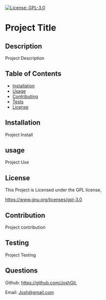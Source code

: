 [![License: GPL-3.0](https://img.shields.io/badge/License-GPLv3-blue.svg)](https://www.gnu.org/licenses/gpl-3.0)
  # Project Title 
      
  ## Description
  
   Project Description
  
  ## Table of Contents
  
  - [Installation](#installation)
  - [Usage](#Usage)
  - [Contributing](#Contributing)
  - [Tests](#Tests)
  - [License](#License)
  
  ## Installation
  
   Project Install
  
  ## usage
  
   Project Use 

## License

  This Project is Licensed under the GPL license,

  https://www.gnu.org/licenses/gpl-3.0 

  ## Contribution
  
   Project contribution
  
  ## Testing
  
   Project Testing
  
  ## Questions
  
  Github: https://github.com/JoshGit,

  Email: Josh@gmail.com